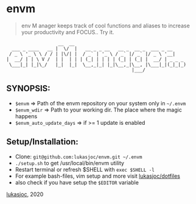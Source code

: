 # envm

> env M anager keeps track of cool functions and aliases to increase your productivity and FOCUS.. Try it.

```
                   __  __
  ___ _ ____   __ |  \/  |   __ _ _ __   __ _  __ _  ___ _ __
 / _ \ '_ \ \ / / | |\/| |  / _` | '_ \ / _` |/ _` |/ _ \ '__|
|  __/ | | \ V /  | |  | | | (_| | | | | (_| | (_| |  __/ | _ _ _
 \___|_| |_|\_/   |_|  |_|  \__,_|_| |_|\__,_|\__, |\___|_|(_|_|_)
                                              |___/
```

## SYNOPSIS:
- ``$envm`` => Path of the envm repository on your system only in ``~/.envm``
- ``$envm_wdir`` => Path to your working dir. The place where the magic happens
- ``$envm_auto_update_days`` => if >= 1 update is enabled

## Setup/Installation:
- Clone: ``git@github.com:lukasjoc/envm.git ~/.envm``
- ``./setup.sh`` to get /usr/local/bin/envm utility
- Restart terminal or refresh $SHELL with ``exec $SHELL -l``
- For example bash-files, vim setup and more visit [lukasjoc/dotfiles](https://github.com/lukasjoc/dotfiles)
- also check if you have setup the ```$EDITOR``` variable

[lukasjoc](https://lukasjoc.com), 2020
